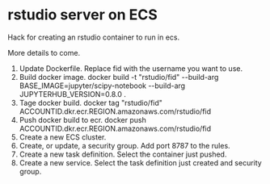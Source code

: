 # rstudio server on ECS
Hack for creating an rstudio container to run in ecs.

More details to come.

1. Update Dockerfile. Replace fid with the username you want to use.
2. Build docker image. 
   docker build -t "rstudio/fid" --build-arg BASE_IMAGE=jupyter/scipy-notebook --build-arg JUPYTERHUB_VERSION=0.8.0 .
3. Tage docker build.
   docker tag "rstudio/fid" ACCOUNTID.dkr.ecr.REGION.amazonaws.com/rstudio/fid
4. Push docker build to ecr.
   docker push ACCOUNTID.dkr.ecr.REGION.amazonaws.com/rstudio/fid
5. Create a new ECS cluster.
6. Create, or update, a security group. Add port 8787 to the rules.
7. Create a new task definition.
   Select the container just pushed.
8. Create a new service. Select the task definition just created and security group.


